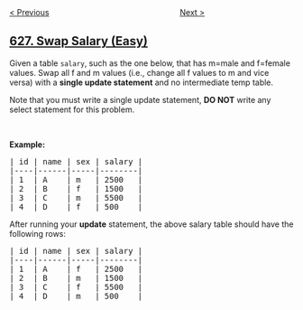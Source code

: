 <!--|This file generated by command(leetcode description); DO NOT EDIT.    |-->
<!--+----------------------------------------------------------------------+-->
<!--|@author    openset <openset.wang@gmail.com>                           |-->
<!--|@link      https://github.com/openset                                 |-->
<!--|@home      https://github.com/tonymontaro/leetcode-hints                        |-->
<!--+----------------------------------------------------------------------+-->

[< Previous](https://github.com/tonymontaro/leetcode-hints/tree/master/problems/exchange-seats "Exchange Seats")
　　　　　　　　　　　　　　　　
[Next >](https://github.com/tonymontaro/leetcode-hints/tree/master/problems/maximum-product-of-three-numbers "Maximum Product of Three Numbers")

## [627. Swap Salary (Easy)](https://leetcode.com/problems/swap-salary "交换工资")

<p>Given a table <code>salary</code>, such as the one below, that has m=male and f=female values. Swap all f and m values (i.e., change all f values to m and vice versa) with a <strong>single update statement</strong> and no intermediate temp table.</p>

<p>Note that you must write a single update statement, <strong>DO NOT</strong> write any select statement for this problem.</p>

<p>&nbsp;</p>

<p><strong>Example:</strong></p>

<pre>
| id | name | sex | salary |
|----|------|-----|--------|
| 1  | A    | m   | 2500   |
| 2  | B    | f   | 1500   |
| 3  | C    | m   | 5500   |
| 4  | D    | f   | 500    |
</pre>
After running your <strong>update</strong> statement, the above salary table should have the following rows:

<pre>
| id | name | sex | salary |
|----|------|-----|--------|
| 1  | A    | f   | 2500   |
| 2  | B    | m   | 1500   |
| 3  | C    | f   | 5500   |
| 4  | D    | m   | 500    |
</pre>
